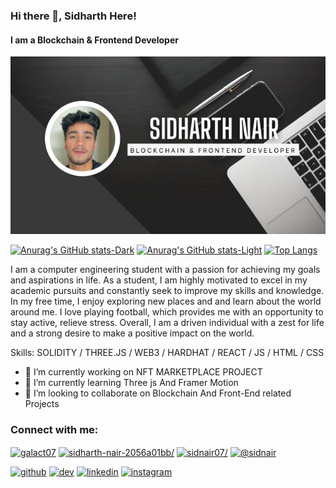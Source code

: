 ### Hi there 👋, Sidharth Here!
#### I am a Blockchain & Frontend Developer

![I am Blockchain And Frontend Developer](https://github.com/Galact07/Galact07/blob/main/banner.png)


[![Anurag's GitHub stats-Dark](https://github-readme-stats.vercel.app/api?username=galact07&show_icons=true&theme=radical)](https://github.com/anuraghazra/github-readme-stats#gh-dark-mode-only)
[![Anurag's GitHub stats-Light](https://github-readme-stats.vercel.app/api?username=galact07&show_icons=true&theme=default#gh-light-mode-only)](https://github.com/anuraghazra/github-readme-stats#gh-light-mode-only)
[![Top Langs](https://github-readme-stats.vercel.app/api/top-langs/?username=galact07&layout=compact)](https://github.com/anuraghazra/github-readme-stats)

I am a computer engineering student with a passion for achieving my goals and aspirations in life. As a student, I am highly motivated to excel in my academic pursuits and constantly seek to improve my skills and knowledge. In my free time, I enjoy exploring new places and and learn about the world around me. I love playing football, which provides me with an opportunity to stay active, relieve stress. Overall, I am a driven individual with a zest for life and a strong desire to make a positive impact on the world.

Skills: SOLIDITY / THREE.JS / WEB3 / HARDHAT / REACT / JS / HTML / CSS

- 🔭 I’m currently working on NFT MARKETPLACE PROJECT 
- 🌱 I’m currently learning Three js And Framer Motion 
- 👯 I’m looking to collaborate on Blockchain And Front-End related Projects 

<h3 align="left">Connect with me:</h3>
<p align="left">
<a href="https://dev.to/galact07" target="blank"><img align="center" src="https://raw.githubusercontent.com/rahuldkjain/github-profile-readme-generator/master/src/images/icons/Social/devto.svg" alt="galact07" height="30" width="40" /></a>
<a href="https://linkedin.com/in/sidharth-nair-2056a01bb/" target="blank"><img align="center" src="https://raw.githubusercontent.com/rahuldkjain/github-profile-readme-generator/master/src/images/icons/Social/linked-in-alt.svg" alt="sidharth-nair-2056a01bb/" height="30" width="40" /></a>
<a href="https://instagram.com/sidnair07/" target="blank"><img align="center" src="https://raw.githubusercontent.com/rahuldkjain/github-profile-readme-generator/master/src/images/icons/Social/instagram.svg" alt="sidnair07/" height="30" width="40" /></a>
<a href="https://hashnode.com/@sidnair" target="blank"><img align="center" src="https://raw.githubusercontent.com/rahuldkjain/github-profile-readme-generator/master/src/images/icons/Social/hashnode.svg" alt="@sidnair" height="30" width="40" /></a>
</p>


[<img src='https://cdn.jsdelivr.net/npm/simple-icons@3.0.1/icons/github.svg' alt='github' height='40'>](https://github.com/https://github.com/Galact07)  [<img src='https://cdn.jsdelivr.net/npm/simple-icons@3.0.1/icons/dev-dot-to.svg' alt='dev' height='40'>](https://dev.to/galact07)  [<img src='https://cdn.jsdelivr.net/npm/simple-icons@3.0.1/icons/linkedin.svg' alt='linkedin' height='40'>](https://www.linkedin.com/in/https://www.linkedin.com/in/sidharth-nair-2056a01bb//)  [<img src='https://cdn.jsdelivr.net/npm/simple-icons@3.0.1/icons/instagram.svg' alt='instagram' height='40'>](https://www.instagram.com/https://www.instagram.com/sidnair07//)  


